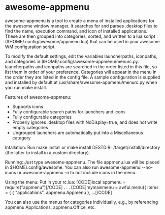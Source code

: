 # awesome-appmenu
awesome-appmenu is a tool to create a menu of installed applications for the awesome window manager. It searches for and parses .desktop files to find the name, execution command, and icon of installed applications. These are then grouped into categories, sorted, and written to a lua script ($HOME/.config/awesome/appmenu.lua) that can be used in your awesome WM configuration script. 

To modify the default settings, edit the variables launcherpaths, iconpaths, and categories in $HOME/.config/awesome-appmenu/menurc.py. launcherpaths and iconpaths are searched in the order listed in this file, so list them in order of your preference. Categories will appear in the menu in the order they are listed in the config file. A sample configuration is supplied and installed by default at /usr/share/awesome-appmenu/menurc.py when you run make install.

Features of awesome-appmenu:
* Supports icons
* Fully configurable search paths for launchers and icons
* Fully configurable categories
* Properly ignores .desktop files with NoDisplay=true, and does not write empty categories
* Ungrouped launchers are automatically put into a Miscellaneous category

Intallation:
Run make install or make install DESTDIR=/target/install/directory (the latter to install in a custom directory).

Running:
Just type awesome-appmenu. The file appmenu.lua will be placed in $HOME/.config/awesome. You can also run awesome-appmenu --no-icons or awesome-appmenu -n to not include icons in the menu.

Using the menu:
Put in your rc.lua: 
[CODE]local appmenu = require("appmenu")[/CODE]
.
.
.
[CODE]mymainmenu = awful.menu({ items = { { "applications", appmenu.Appmenu }, ...[/CODE]

You can also use the menus for categories individually, e.g., by referencing appmenu.Applications, appmenu.Office, etc.
